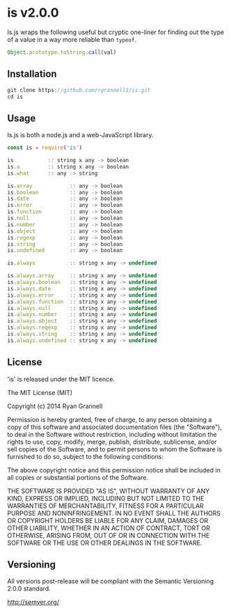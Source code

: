 
is v2.0.0
====================

Is.js wraps the following useful but cryptic one-liner for finding out the
type of a value in a way more reliable than `typeof`.

```js
Object.prototype.toString.call(val)
```

## Installation

```js
git clone https://github.com/rgrannell1/is.git
cd is
```

## Usage

Is.js is both a node.js and a web-JavaScript library.

```js
const is = require('is')

is           :: string x any -> boolean
is.a         :: string x any -> boolean
is.what      :: any -> string

is.array            :: any -> boolean
is.boolean          :: any -> boolean
is.date             :: any -> boolean
is.error            :: any -> boolean
is.function         :: any -> boolean
is.null             :: any -> boolean
is.number           :: any -> boolean
is.object           :: any -> boolean
is.regexp           :: any -> boolean
is.string           :: any -> boolean
is.undefined        :: any -> boolean

is.always           :: string x any -> undefined

is.always.array     :: string x any -> undefined
is.always.boolean   :: string x any -> undefined
is.always.date      :: string x any -> undefined
is.always.error     :: string x any -> undefined
is.always.function  :: string x any -> undefined
is.always.null      :: string x any -> undefined
is.always.number    :: string x any -> undefined
is.always.object    :: string x any -> undefined
is.always.regexp    :: string x any -> undefined
is.always.string    :: string x any -> undefined
is.always.undefined :: string x any -> undefined

```

## License

'is' is released under the MIT licence.

The MIT License (MIT)

Copyright (c) 2014 Ryan Grannell

Permission is hereby granted, free of charge, to any person obtaining a copy
of this software and associated documentation files (the "Software"), to deal
in the Software without restriction, including without limitation the rights
to use, copy, modify, merge, publish, distribute, sublicense, and/or sell
copies of the Software, and to permit persons to whom the Software is
furnished to do so, subject to the following conditions:

The above copyright notice and this permission notice shall be included in all
copies or substantial portions of the Software.

THE SOFTWARE IS PROVIDED "AS IS", WITHOUT WARRANTY OF ANY KIND, EXPRESS OR
IMPLIED, INCLUDING BUT NOT LIMITED TO THE WARRANTIES OF MERCHANTABILITY,
FITNESS FOR A PARTICULAR PURPOSE AND NONINFRINGEMENT. IN NO EVENT SHALL THE
AUTHORS OR COPYRIGHT HOLDERS BE LIABLE FOR ANY CLAIM, DAMAGES OR OTHER
LIABILITY, WHETHER IN AN ACTION OF CONTRACT, TORT OR OTHERWISE, ARISING FROM,
OUT OF OR IN CONNECTION WITH THE SOFTWARE OR THE USE OR OTHER DEALINGS IN THE
SOFTWARE.

## Versioning

All versions post-release will be compliant with the Semantic Versioning 2.0.0 standard.

http://semver.org/
